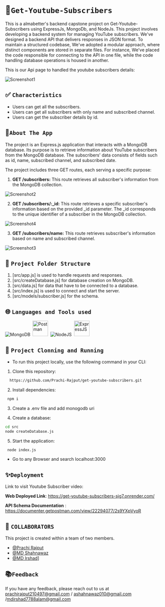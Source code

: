 # 💫`Get-Youtube-Subscribers`
This is a almabetter's backend capstone project on Get-Youtube-Subscribers using ExpressJs, MongoDb, and NodeJs.
This project involves developing a backend system for managing YouTube subscribers. We've designed a backend API that delivers responses in JSON format. To maintain a structured codebase, We've adopted a modular approach, where distinct components are stored in separate files. For instance, We've placed the code responsible for connecting to the API in one file, while the code handling database operations is housed in another.

This is our Api page to handled the youtube subscribers details:

![Screenshot1](https://github.com/Prachi-Rajput/get-youtube-subscribers/assets/113363553/37cd7664-49c7-41cc-a05e-9cfb761c3953)



## ✅ `Characteristics`

- Users can get all the subscribers.
- Users can get all subscribers with only name and subscribed channel.
- Users can get the subscriber details by id.


## 🍁`About The App`

The project is an Express.js application that interacts with a MongoDB database. Its purpose is to retrieve information about YouTube subscribers from the MongoDB database. The subscribers' data consists of fields such as id, name, subscribed channel, and subscribed date.


The project includes three GET routes, each serving a specific purpose:

1) **GET /subscribers:** This route retrieves all subscriber's information from the MongoDB collection. 

![Screenshot2](https://github.com/Prachi-Rajput/get-youtube-subscribers/assets/113363553/0f01e413-771b-44ba-a4ec-f3ebe777d814)



2) **GET /subscribers/:_id:** This route retrieves a specific subscriber's information based on the provided _id parameter. The _id corresponds to the unique identifier of a subscriber in the MongoDB collection. 

![Screenshot4](https://github.com/Prachi-Rajput/get-youtube-subscribers/assets/113363553/cc3fdecb-a3b5-486b-b68e-c7f79f8d9cff)


3) **GET /subscribers/name:** This route retrieves subscriber's information based on name and subscribed channel.

![Screenshot3](https://github.com/Prachi-Rajput/get-youtube-subscribers/assets/113363553/9c408b3b-2d79-49fe-9be0-3bfe43d27c33)



##  🌿 `Project Folder Structure`
1. [src/app.js]  is used to handle requests and responses.
2. [src/createDatabase.js]  for database creation on MongoDB.
3. [src/data.js]  for data that have to be connected to a database.
4. [src/index.js]  is used to connect and start the server.
5. [src/models/subscriber.js]  for the schema.


## 🌐 `Languages and Tools used`
 <div>
<img src="https://skills.thijs.gg/icons?i=mongodb" title="MongoDB" alt="MongoDB"/>&nbsp;
  <img src="https://avatars.githubusercontent.com/u/10251060?s=200&v=4" title="Postman" alt="Postman" width="50" height="50"/>&nbsp;
  <img src="https://skills.thijs.gg/icons?i=nodejs" title="NodeJS" alt="NodeJS" />&nbsp;
  <img src="https://cdn.icon-icons.com/icons2/2699/PNG/512/expressjs_logo_icon_169185.png" title="ExpressJS" alt="ExpressJS" width="50" height="50"/>&nbsp;  
</div>


## 🔧 `Project Clonning and Running`

- To run this project locally, use the following command in your CLI:

1. Clone this repository:

```bash
  https://github.com/Prachi-Rajput/get-youtube-subscribers.git
```

2. Install dependencies:

```bash
 npm i
```

3. Create a .env file and add monogodb uri

4. Create a database:

```bash
cd src
node createDatabase.js
```

5. Start the application:

```bash
 node index.js
```
- Go to any Browser and search localhost:3000

## ✨`Deployment`
Link to visit Youtube Subscriber video:


**Web Deployed Link**: https://get-youtube-subscribers-sjg7.onrender.com/

**API Schema Documentation** : https://documenter.getpostman.com/view/22294077/2s9YXpVyoR

## 🎋 `COLLABORATORS`
This project is created within a team of two members.

- [@Prachi Rajput](https://github.com/Prachi-Rajput)
- [@MD Shahnawaz](https://github.com/Shahnawaz1967)
- [@MD Irshad](https://github.com/Irshad7788github)]


##  📚`Feedback`

If you have any feedback, please reach out to us at prachirajput210497@gmail.com /
ashahnawaz010@gmail.com /mdirshad7788alam@gmail.com 
